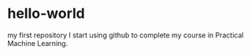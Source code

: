 # hello-world
my first repository
I start using github to complete my course in Practical Machine Learning.
